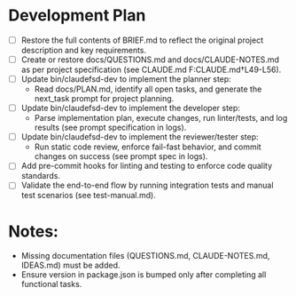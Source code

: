 # Development Plan

- [ ] Restore the full contents of BRIEF.md to reflect the original project description and key requirements.
- [ ] Create or restore docs/QUESTIONS.md and docs/CLAUDE-NOTES.md as per project specification (see CLAUDE.md F:CLAUDE.md†L49-L56).
- [ ] Update bin/claudefsd-dev to implement the planner step:
  - Read docs/PLAN.md, identify all open tasks, and generate the next_task prompt for project planning.
- [ ] Update bin/claudefsd-dev to implement the developer step:
  - Parse implementation plan, execute changes, run linter/tests, and log results (see prompt specification in logs).
- [ ] Update bin/claudefsd-dev to implement the reviewer/tester step:
  - Run static code review, enforce fail-fast behavior, and commit changes on success (see prompt spec in logs).
- [ ] Add pre-commit hooks for linting and testing to enforce code quality standards.
- [ ] Validate the end-to-end flow by running integration tests and manual test scenarios (see test-manual.md).

# Notes:
- Missing documentation files (QUESTIONS.md, CLAUDE-NOTES.md, IDEAS.md) must be added.
- Ensure version in package.json is bumped only after completing all functional tasks.
